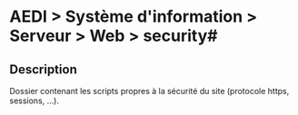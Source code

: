 # AEDI > Système d'information > Serveur > Web > security#

## Description ##
Dossier contenant les scripts propres à la sécurité du site (protocole https, sessions, ...).